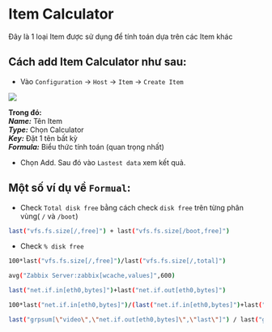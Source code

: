 # Item Calculator
Đây là 1 loại Item được sử dụng để tính toán dựa trên các Item khác
## Cách add Item Calculator như sau:
- Vào `Configuration` -> `Host` -> `Item` -> `Create Item`
<img src=https://i.imgur.com/ldd0Wms.png>

**Trong đó:**</br>
***Name:*** Tên Item</br>
***Type:*** Chọn Calculator</br>
***Key:*** Đặt 1 tên bất kỳ</br>
***Formula:*** Biểu thức tính toán (quan trọng nhất)

- Chọn Add. Sau đó vào `Lastest data` xem kết quả.
## Một số ví dụ về `Formual`:

- Check `Total disk free` bằng cách check `disk free` trên từng phân vùng( `/` và `/boot`)
```sh
last("vfs.fs.size[/,free]") + last("vfs.fs.size[/boot,free]")
```
- Check `% disk free`
```sh
100*last("vfs.fs.size[/,free]")/last("vfs.fs.size[/,total]")
```
```sh
avg("Zabbix Server:zabbix[wcache,values]",600)
```
```sh
last("net.if.in[eth0,bytes]")+last("net.if.out[eth0,bytes]")
```
```sh
100*last("net.if.in[eth0,bytes]")/(last("net.if.in[eth0,bytes]")+last("net.if.out[eth0,bytes]"))
```
```sh
last("grpsum[\"video\",\"net.if.out[eth0,bytes]\",\"last\"]") / last("grpsum[\"video\",\"nginx_stat.sh[active]\",\"last\"]") 
```

